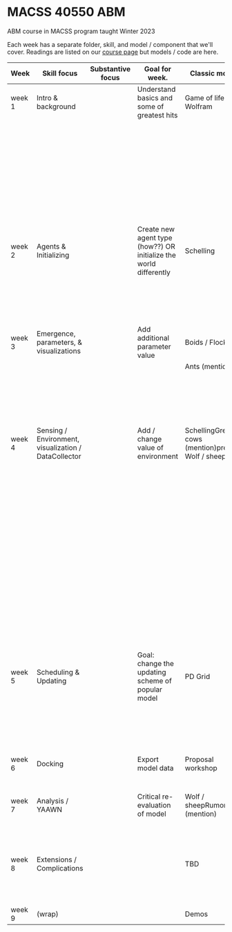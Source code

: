 # MACSS 40550 ABM
 ABM course in MACSS program taught Winter 2023

 Each week has a separate folder, skill, and model / component that we'll cover. Readings are listed on our [course page](https://canvas.uchicago.edu/courses/47177/modules) but models / code are here. 

|Week   |Skill   focus  |Substantive   focus    |Goal   for week.    |Classic   model  |Readings|
|-----------------|---------------------------------------------------------------|----------------------------|----------------------------------------------------------------------------|-------------------------------------------------------------------------|-----------------------------------------------------------------------------------------------------------------------------------------------------------------------------------------------------------------------------------------------------------------------------------------------------------------------------------------------------------------------------------------------------------------|
|week   1    |Intro   & background||Understand   basics and some of greatest hits   |Game   of life / Wolfram |Textbook   Ch 1   |
|  |  ||  |    |Kazil,   Jackie, David Masad, and Andrew Crooks. 2020. “Utilizing Python for   Agent-Based Modeling: The Mesa Framework.” In Social, Cultural, and   Behavioral Modeling, Lecture Notes in Computer Science, eds. Robert Thomson   et al. Cham: Springer International Publishing, 308–17.  |
|  |  ||  |    |https://playgameoflife.com/ |
|  |  ||  |    |Epstein, Joshua M. 2008. “Why Model?” https://jasss.soc.surrey.ac.uk/11/4/12.html   (October 3, 2022).   |
|week   2    |Agents   & Initializing  ||Create   new agent type (how??) OR initialize the world differently    |Schelling   |Schelling,   Thomas C. 1969. “Models of Segregation.” The American Economic Review 59(2):   488–93. |
|  |  ||  |    |Müller,   Birgit et al. 2013. “Describing Human Decisions in Agent-Based Models –   ODD + D, an Extension of the ODD Protocol.” Environmental Modelling   & Software 48: 37–48.    |
|week   3    |Emergence,   parameters, & visualizations  ||Add additional   parameter value |Boids   / Flocking    |Grimm,   Volker et al. 2005. “Pattern-Oriented Modeling of Agent-Based Complex   Systems: Lessons from Ecology.” Science 310(5750): 987–91.    |
|  |  ||  |Ants   (mention) |Thompson, Vertinsky, and   Krebs 1974    |
|  |  ||  |    |Netlogo web app of flocking |
|  |  ||  |    |Ch 8   from textbook   |
|week   4    |Sensing   / Environment, visualization / DataCollector    ||Add /   change value of environment   |SchellingGreedy   cows (mention)preview   Wolf / sheep    |Crooks, Andrew T., and Christian J. E. Castle.   2012. “The Integration of Agent-Based Modelling and Geographical Information   for Geospatial Simulation.” In Agent-Based Models of Geographical Systems,   eds. Alison J. Heppenstall, Andrew T. Crooks, Linda M. See, and Michael   Batty. Dordrecht: Springer Netherlands, 219–51.   https://doi.org/10.1007/978-90-481-8927-4_12 (October 3, 2022).    |
|  |  ||  |    |Jordan, René, Mark Birkin, and Andrew Evans. 2012. “Agent-Based   Modelling of Residential Mobility, Housing Choice and Regeneration.” In   Agent-Based Models of Geographical Systems, eds. Alison J. Heppenstall,   Andrew T. Crooks, Linda M. See, and Michael Batty. Dordrecht: Springer   Netherlands, 511–24. https://doi.org/10.1007/978-90-481-8927-4_25 |
|  |  ||  |    |Mesa   code behind Data Collector   |
|  |  ||  |    |Mesa   guide to Data Collector |
|  |  ||  |    |optional: Groff, Elizabeth R.,   Shane D. Johnson, and Amy Thornton. 2019. “State of the Art in Agent-Based   Modeling of Urban Crime: An Overview.” Journal of Quantitative Criminology   35(1): 155–93. |
|week   5    |Scheduling   & Updating  ||Goal:   change the updating scheme of popular model|PD   Grid   |Comer,   Kenneth W., and Andrew G. Loerch. 2013. “The Impact of Agent Activation on   Population Behavior in an Agent-Based Model of Civil Revolt.” Procedia   Computer Science 20: 183–88.  |
|  |  ||  |    |Alizadeh,   Meysam, and Claudio Cioffi-Revilla. “Activation Regimes in Opinion Dynamics:   Comparing Asynchronous Updating Schemes.” : 22.|
|week   6    |Docking||Export   model data |Proposal   workshop   |(revisit)   Comer, Kenneth W., and Andrew G. Loerch. 2013. “The Impact of Agent   Activation on Population Behavior in an Agent-Based Model of Civil Revolt.”   Procedia Computer Science 20: 183–88.|
|week   7    |Analysis   / YAAWN  ||Critical   re-evaluation of model|Wolf   / sheepRumor   Mill (mention)    |O’Sullivan,   David et al. 2016. “Strategic Directions for Agent-Based Modeling: Avoiding   the YAAWN Syndrome.” Journal of Land Use Science 11(2): 177–87. |
|week   8    |Extensions   / Complications  ||  |TBD    |Sun,   Zhanli et al. 2016. “Simple or Complicated Agent-Based Models? A Complicated   Issue.” Environmental Modelling & Software 86: 56–67.Lamperti,   Francesco, Andrea Roventini, and Amir Sani. 2018. “Agent-Based Model   Calibration Using Machine Learning Surrogates.” Journal of Economic   Dynamics and Control 90: 366–89. |
|week   9    |(wrap) ||  |Demos  | 
